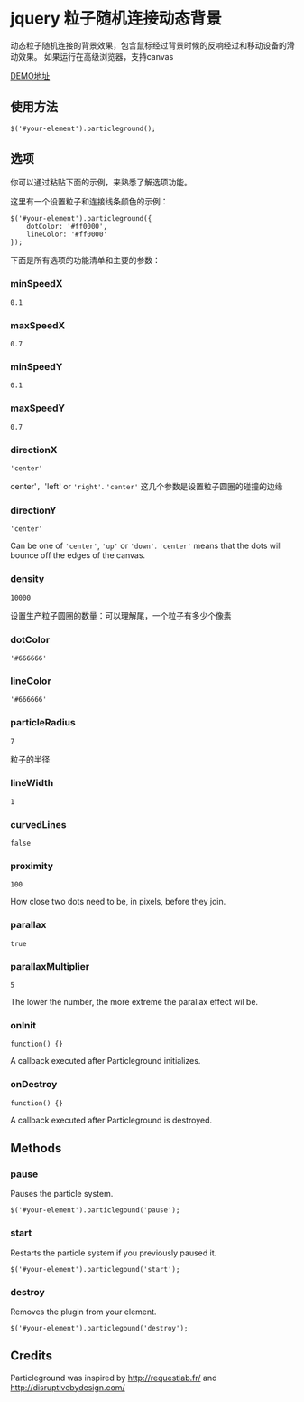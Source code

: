 jquery 粒子随机连接动态背景
==============

动态粒子随机连接的背景效果，包含鼠标经过背景时候的反响经过和移动设备的滑动效果。
如果运行在高级浏览器，支持canvas

[DEMO地址](https://jnicol.github.io/particleground)

## 使用方法

    $('#your-element').particleground();

## 选项

你可以通过粘贴下面的示例，来熟悉了解选项功能。

这里有一个设置粒子和连接线条颜色的示例：

    $('#your-element').particleground({
        dotColor: '#ff0000',
        lineColor: '#ff0000'
    });

下面是所有选项的功能清单和主要的参数：

### minSpeedX

    0.1

### maxSpeedX

    0.7

### minSpeedY

    0.1

### maxSpeedY

    0.7

### directionX

    'center'

center'`, `'left' or `'right'`. `'center'` 这几个参数是设置粒子圆圈的碰撞的边缘

### directionY

    'center'

Can be one of `'center'`, `'up'` or `'down'`. `'center'` means that the dots will bounce off the edges of the canvas.

### density

    10000

设置生产粒子圆圈的数量：可以理解尾，一个粒子有多少个像素

### dotColor

    '#666666'

### lineColor

    '#666666'

### particleRadius

    7

粒子的半径

### lineWidth

    1

### curvedLines

    false

### proximity

    100

How close two dots need to be, in pixels, before they join.

### parallax

    true

### parallaxMultiplier

    5

The lower the number, the more extreme the parallax effect wil be.

### onInit

    function() {}

A callback executed after Particleground initializes.

### onDestroy

    function() {}

A callback executed after Particleground is destroyed.

## Methods

### pause

Pauses the particle system.

    $('#your-element').particlegound('pause');

### start

Restarts the particle system if you previously paused it.

    $('#your-element').particlegound('start');

### destroy

Removes the plugin from your element.

    $('#your-element').particlegound('destroy');

## Credits

Particleground was inspired by http://requestlab.fr/ and http://disruptivebydesign.com/ 
